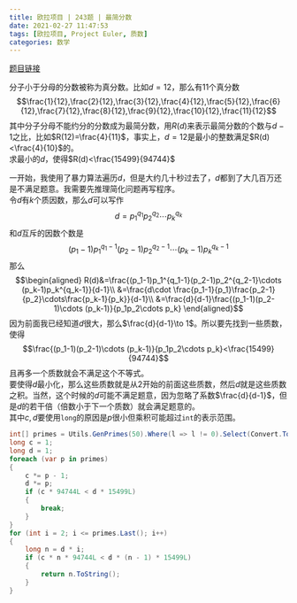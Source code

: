 ```yaml
---
title: 欧拉项目 | 243题 | 最简分数
date: 2021-02-27 11:47:53
tags: [欧拉项目, Project Euler, 质数]
categories: 数学
---
```

[题目链接](https://projecteuler.net/problem=243 "Problem 243 - Project Euler")

分子小于分母的分数被称为真分数。比如$d=12$，那么有11个真分数
$$\frac{1}{12},\frac{2}{12},\frac{3}{12},\frac{4}{12},\frac{5}{12},\frac{6}{12},\frac{7}{12},\frac{8}{12},\frac{9}{12},\frac{10}{12},\frac{11}{12}$$
其中分子分母不能约分的分数成为最简分数，用$R(d)$来表示最简分数的个数与$d-1$之比，比如$R(12)=\frac{4}{11}$，事实上，$d=12$是最小的整数满足$R(d)<\frac{4}{10}$的。  
求最小的$d$，使得$R(d)<\frac{15499}{94744}$

<!-- more -->

一开始，我使用了暴力算法遍历$d$，但是大约几十秒过去了，$d$都到了大几百万还是不满足题意。我需要先推理简化问题再写程序。  
令$d$有$k$个质因数，那么$d$可以写作
$$d=p_1^{q_1}p_2^{q_2}\cdots p_k^{q_k}$$
和$d$互斥的因数个数是
$$(p_1-1)p_1^{q_1-1}(p_2-1)p_2^{q_2-1}\cdots (p_k-1)p_k^{q_k-1}$$
那么
$$\begin{aligned}
R(d)&=\frac{(p_1-1)p_1^{q_1-1}(p_2-1)p_2^{q_2-1}\cdots (p_k-1)p_k^{q_k-1}}{d-1}\\
&=\frac{d\cdot \frac{p_1-1}{p_1}\frac{p_2-1}{p_2}\cdots\frac{p_k-1}{p_k}}{d-1}\\
&=\frac{d}{d-1}\frac{(p_1-1)(p_2-1)\cdots (p_k-1)}{p_1p_2\cdots p_k}
\end{aligned}$$
因为前面我已经知道$d$很大，那么$\frac{d}{d-1}\to 1$。所以要先找到一些质数，使得
$$\frac{(p_1-1)(p_2-1)\cdots (p_k-1)}{p_1p_2\cdots p_k}<\frac{15499}{94744}$$
且再多一个质数就会不满足这个不等式。  
要使得$d$最小化，那么这些质数就是从2开始的前面这些质数，然后$d$就是这些质数之积。当然，这个时候的$d$可能不满足题意，因为忽略了系数$\frac{d}{d-1}$，但是$d$的若干倍（倍数小于下一个质数）就会满足题意的。  
其中$c,d$要使用`long`的原因是$p$很小但乘积可能超过`int`的表示范围。
``` csharp
int[] primes = Utils.GenPrimes(50).Where(l => l != 0).Select(Convert.ToInt32).ToArray();
long c = 1;
long d = 1;
foreach (var p in primes)
{
    c *= p - 1;
    d *= p;
    if (c * 94744L < d * 15499L)
    {
        break;
    }
}
for (int i = 2; i <= primes.Last(); i++)
{
    long n = d * i;
    if (c * n * 94744L < d * (n - 1) * 15499L)
    {
        return n.ToString();
    }
}
```
